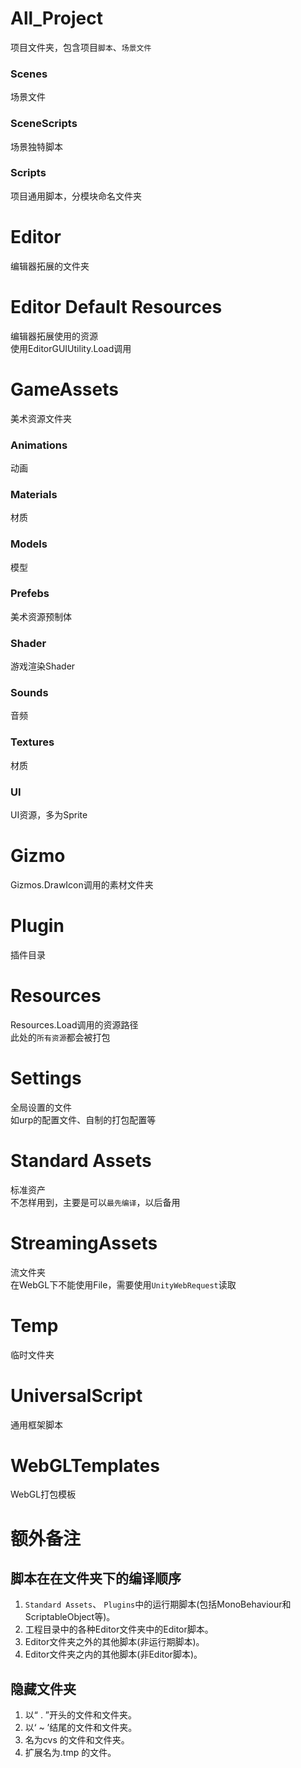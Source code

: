 # All_Project
项目文件夹，包含项目`脚本`、`场景文件`
### Scenes
场景文件
### SceneScripts
场景独特脚本
### Scripts
项目通用脚本，分模块命名文件夹
# Editor
编辑器拓展的文件夹
# Editor Default Resources
编辑器拓展使用的资源        
使用EditorGUIUtility.Load调用
# GameAssets
美术资源文件夹      
### Animations
动画
### Materials
材质
### Models
模型
### Prefebs
美术资源预制体
### Shader
游戏渲染Shader
### Sounds
音频
### Textures
材质
### UI
UI资源，多为Sprite
# Gizmo
Gizmos.DrawIcon调用的素材文件夹
# Plugin
插件目录
# Resources
Resources.Load调用的资源路径    
此处的`所有资源`都会被打包
# Settings
全局设置的文件      
如urp的配置文件、自制的打包配置等
# Standard Assets
标准资产        
不怎样用到，主要是可以`最先编译`，以后备用
# StreamingAssets
流文件夹    
在WebGL下不能使用File，需要使用`UnityWebRequest`读取
# Temp
临时文件夹
# UniversalScript
通用框架脚本
# WebGLTemplates
WebGL打包模板

# 额外备注

## 脚本在在文件夹下的编译顺序
1. `Standard Assets`、 `Plugins`中的运行期脚本(包括MonoBehaviour和ScriptableObject等)。        
2. 工程目录中的各种Editor文件夹中的Editor脚本。        
3. Editor文件夹之外的其他脚本(非运行期脚本)。      
4. Editor文件夹之内的其他脚本(非Editor脚本)。      

## 隐藏文件夹    
1. 以“ . ”开头的文件和文件夹。
2. 以‘ ~ ’结尾的文件和文件夹。
3. 名为cvs 的文件和文件夹。
4. 扩展名为.tmp 的文件。


